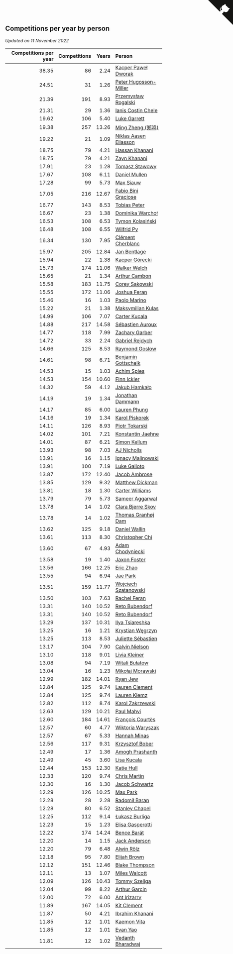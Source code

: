 ## Competitions per year by person

*Updated on 11 November 2022*

| Competitions per year | Competitions | Years | Person |
| ---: | ---: | ---: | :--- |
| 38.35 | 86 | 2.24 | [Kacper Paweł Dworak](https://www.worldcubeassociation.org/persons/2020DWOR01) |
| 24.51 | 31 | 1.26 | [Peter Hugosson-Miller](https://www.worldcubeassociation.org/persons/2021HUGO01) |
| 21.39 | 191 | 8.93 | [Przemysław Rogalski](https://www.worldcubeassociation.org/persons/2013ROGA02) |
| 21.31 | 29 | 1.36 | [Ianis Costin Chele](https://www.worldcubeassociation.org/persons/2021CHEL01) |
| 19.62 | 106 | 5.40 | [Luke Garrett](https://www.worldcubeassociation.org/persons/2017GARR05) |
| 19.38 | 257 | 13.26 | [Ming Zheng (郑鸣)](https://www.worldcubeassociation.org/persons/2009ZHEN11) |
| 19.22 | 21 | 1.09 | [Niklas Aasen Eliasson](https://www.worldcubeassociation.org/persons/2021ELIA01) |
| 18.75 | 79 | 4.21 | [Hassan Khanani](https://www.worldcubeassociation.org/persons/2018KHAN26) |
| 18.75 | 79 | 4.21 | [Zayn Khanani](https://www.worldcubeassociation.org/persons/2018KHAN28) |
| 17.91 | 23 | 1.28 | [Tomasz Stawowy](https://www.worldcubeassociation.org/persons/2021STAW01) |
| 17.67 | 108 | 6.11 | [Daniel Mullen](https://www.worldcubeassociation.org/persons/2016MULL04) |
| 17.28 | 99 | 5.73 | [Max Siauw](https://www.worldcubeassociation.org/persons/2017SIAU02) |
| 17.05 | 216 | 12.67 | [Fabio Bini Graciose](https://www.worldcubeassociation.org/persons/2010GRAC02) |
| 16.77 | 143 | 8.53 | [Tobias Peter](https://www.worldcubeassociation.org/persons/2014PETE03) |
| 16.67 | 23 | 1.38 | [Dominika Warchoł](https://www.worldcubeassociation.org/persons/2021WARC01) |
| 16.53 | 108 | 6.53 | [Tymon Kolasiński](https://www.worldcubeassociation.org/persons/2016KOLA02) |
| 16.48 | 108 | 6.55 | [Wilfrid Py](https://www.worldcubeassociation.org/persons/2016PYWI01) |
| 16.34 | 130 | 7.95 | [Clément Cherblanc](https://www.worldcubeassociation.org/persons/2014CHER05) |
| 15.97 | 205 | 12.84 | [Jan Bentlage](https://www.worldcubeassociation.org/persons/2010BENT01) |
| 15.94 | 22 | 1.38 | [Kacper Górecki](https://www.worldcubeassociation.org/persons/2021GORE01) |
| 15.73 | 174 | 11.06 | [Walker Welch](https://www.worldcubeassociation.org/persons/2011WELC01) |
| 15.65 | 21 | 1.34 | [Arthur Cambon](https://www.worldcubeassociation.org/persons/2021CAMB01) |
| 15.58 | 183 | 11.75 | [Corey Sakowski](https://www.worldcubeassociation.org/persons/2011SAKO01) |
| 15.55 | 172 | 11.06 | [Joshua Feran](https://www.worldcubeassociation.org/persons/2011FERA01) |
| 15.46 | 16 | 1.03 | [Paolo Marino](https://www.worldcubeassociation.org/persons/2021MARI04) |
| 15.22 | 21 | 1.38 | [Maksymilian Kulas](https://www.worldcubeassociation.org/persons/2021KULA02) |
| 14.99 | 106 | 7.07 | [Carter Kucala](https://www.worldcubeassociation.org/persons/2015KUCA01) |
| 14.88 | 217 | 14.58 | [Sébastien Auroux](https://www.worldcubeassociation.org/persons/2008AURO01) |
| 14.77 | 118 | 7.99 | [Zachary Garber](https://www.worldcubeassociation.org/persons/2014GARB01) |
| 14.72 | 33 | 2.24 | [Gabriel Rejdych](https://www.worldcubeassociation.org/persons/2020REJD01) |
| 14.66 | 125 | 8.53 | [Raymond Goslow](https://www.worldcubeassociation.org/persons/2014GOSL01) |
| 14.61 | 98 | 6.71 | [Benjamin Gottschalk](https://www.worldcubeassociation.org/persons/2016GOTT01) |
| 14.53 | 15 | 1.03 | [Achim Spies](https://www.worldcubeassociation.org/persons/2021SPIE01) |
| 14.53 | 154 | 10.60 | [Finn Ickler](https://www.worldcubeassociation.org/persons/2012ICKL01) |
| 14.32 | 59 | 4.12 | [Jakub Hamkało](https://www.worldcubeassociation.org/persons/2018HAMK01) |
| 14.19 | 19 | 1.34 | [Jonathan Dammann](https://www.worldcubeassociation.org/persons/2021DAMM01) |
| 14.17 | 85 | 6.00 | [Lauren Phung](https://www.worldcubeassociation.org/persons/2016PHUN02) |
| 14.16 | 19 | 1.34 | [Karol Piskorek](https://www.worldcubeassociation.org/persons/2021PISK01) |
| 14.11 | 126 | 8.93 | [Piotr Tokarski](https://www.worldcubeassociation.org/persons/2013TOKA01) |
| 14.02 | 101 | 7.21 | [Konstantin Jaehne](https://www.worldcubeassociation.org/persons/2015JAEH01) |
| 14.01 | 87 | 6.21 | [Simon Kellum](https://www.worldcubeassociation.org/persons/2016KELL12) |
| 13.93 | 98 | 7.03 | [AJ Nicholls](https://www.worldcubeassociation.org/persons/2015NICH04) |
| 13.91 | 16 | 1.15 | [Ignacy Malinowski](https://www.worldcubeassociation.org/persons/2021MALI02) |
| 13.91 | 100 | 7.19 | [Luke Galioto](https://www.worldcubeassociation.org/persons/2015GALI02) |
| 13.87 | 172 | 12.40 | [Jacob Ambrose](https://www.worldcubeassociation.org/persons/2010AMBR01) |
| 13.85 | 129 | 9.32 | [Matthew Dickman](https://www.worldcubeassociation.org/persons/2013DICK01) |
| 13.81 | 18 | 1.30 | [Carter Williams](https://www.worldcubeassociation.org/persons/2021WILL06) |
| 13.79 | 79 | 5.73 | [Sameer Aggarwal](https://www.worldcubeassociation.org/persons/2017AGGA01) |
| 13.78 | 14 | 1.02 | [Clara Bjerre Skov](https://www.worldcubeassociation.org/persons/2021SKOV01) |
| 13.78 | 14 | 1.02 | [Thomas Granhøj Dam](https://www.worldcubeassociation.org/persons/2021DAMT01) |
| 13.62 | 125 | 9.18 | [Daniel Wallin](https://www.worldcubeassociation.org/persons/2013WALL03) |
| 13.61 | 113 | 8.30 | [Christopher Chi](https://www.worldcubeassociation.org/persons/2014CHIC01) |
| 13.60 | 67 | 4.93 | [Adam Chodyniecki](https://www.worldcubeassociation.org/persons/2017CHOD02) |
| 13.58 | 19 | 1.40 | [Jaxon Foster](https://www.worldcubeassociation.org/persons/2021FOST01) |
| 13.56 | 166 | 12.25 | [Eric Zhao](https://www.worldcubeassociation.org/persons/2010ZHAO19) |
| 13.55 | 94 | 6.94 | [Jae Park](https://www.worldcubeassociation.org/persons/2015PARK24) |
| 13.51 | 159 | 11.77 | [Wojciech Szatanowski](https://www.worldcubeassociation.org/persons/2011SZAT01) |
| 13.50 | 103 | 7.63 | [Rachel Feran](https://www.worldcubeassociation.org/persons/2015FERA01) |
| 13.31 | 140 | 10.52 | [Reto Bubendorf](https://www.worldcubeassociation.org/persons/2012BUBE01) |
| 13.31 | 140 | 10.52 | [Reto Bubendorf](https://www.worldcubeassociation.org/persons/2012BUBE01) |
| 13.29 | 137 | 10.31 | [Ilya Tsiareshka](https://www.worldcubeassociation.org/persons/2012TERE01) |
| 13.25 | 16 | 1.21 | [Krystian Węgrzyn](https://www.worldcubeassociation.org/persons/2021WEGR01) |
| 13.25 | 113 | 8.53 | [Juliette Sébastien](https://www.worldcubeassociation.org/persons/2014SEBA01) |
| 13.17 | 104 | 7.90 | [Calvin Nielson](https://www.worldcubeassociation.org/persons/2014NIEL03) |
| 13.10 | 118 | 9.01 | [Livia Kleiner](https://www.worldcubeassociation.org/persons/2013KLEI03) |
| 13.08 | 94 | 7.19 | [Witali Bułatow](https://www.worldcubeassociation.org/persons/2015BUAT01) |
| 13.04 | 16 | 1.23 | [Mikołaj Morawski](https://www.worldcubeassociation.org/persons/2021MORA01) |
| 12.99 | 182 | 14.01 | [Ryan Jew](https://www.worldcubeassociation.org/persons/2008JEWR01) |
| 12.84 | 125 | 9.74 | [Lauren Clement](https://www.worldcubeassociation.org/persons/2013KLEM01) |
| 12.84 | 125 | 9.74 | [Lauren Klemz](https://www.worldcubeassociation.org/persons/2013KLEM01) |
| 12.82 | 112 | 8.74 | [Karol Zakrzewski](https://www.worldcubeassociation.org/persons/2014ZAKR01) |
| 12.63 | 129 | 10.21 | [Paul Mahvi](https://www.worldcubeassociation.org/persons/2012MAHV01) |
| 12.60 | 184 | 14.61 | [François Courtès](https://www.worldcubeassociation.org/persons/2008COUR01) |
| 12.57 | 60 | 4.77 | [Wiktoria Waryszak](https://www.worldcubeassociation.org/persons/2018WARY01) |
| 12.57 | 67 | 5.33 | [Hannah Minas](https://www.worldcubeassociation.org/persons/2017MINA04) |
| 12.56 | 117 | 9.31 | [Krzysztof Bober](https://www.worldcubeassociation.org/persons/2013BOBE01) |
| 12.49 | 17 | 1.36 | [Amogh Prashanth](https://www.worldcubeassociation.org/persons/2021PRAS01) |
| 12.49 | 45 | 3.60 | [Lisa Kucala](https://www.worldcubeassociation.org/persons/2019KUCA01) |
| 12.44 | 153 | 12.30 | [Katie Hull](https://www.worldcubeassociation.org/persons/2010HULL01) |
| 12.33 | 120 | 9.74 | [Chris Martin](https://www.worldcubeassociation.org/persons/2013MART03) |
| 12.30 | 16 | 1.30 | [Jacob Schwartz](https://www.worldcubeassociation.org/persons/2021SCHW01) |
| 12.29 | 126 | 10.25 | [Max Park](https://www.worldcubeassociation.org/persons/2012PARK03) |
| 12.28 | 28 | 2.28 | [Radomił Baran](https://www.worldcubeassociation.org/persons/2020BARA02) |
| 12.28 | 80 | 6.52 | [Stanley Chapel](https://www.worldcubeassociation.org/persons/2016CHAP04) |
| 12.25 | 112 | 9.14 | [Łukasz Burliga](https://www.worldcubeassociation.org/persons/2013BURL01) |
| 12.23 | 15 | 1.23 | [Elisa Gasperotti](https://www.worldcubeassociation.org/persons/2021GASP01) |
| 12.22 | 174 | 14.24 | [Bence Barát](https://www.worldcubeassociation.org/persons/2008BARA01) |
| 12.20 | 14 | 1.15 | [Jack Anderson](https://www.worldcubeassociation.org/persons/2021ANDE05) |
| 12.20 | 79 | 6.48 | [Alwin Rölz](https://www.worldcubeassociation.org/persons/2016ROLZ01) |
| 12.18 | 95 | 7.80 | [Elijah Brown](https://www.worldcubeassociation.org/persons/2015BROW03) |
| 12.12 | 151 | 12.46 | [Blake Thompson](https://www.worldcubeassociation.org/persons/2010THOM03) |
| 12.11 | 13 | 1.07 | [Miles Walcott](https://www.worldcubeassociation.org/persons/2021WALC02) |
| 12.09 | 126 | 10.43 | [Tommy Szeliga](https://www.worldcubeassociation.org/persons/2012SZEL01) |
| 12.04 | 99 | 8.22 | [Arthur Garcin](https://www.worldcubeassociation.org/persons/2014GARC27) |
| 12.00 | 72 | 6.00 | [Ant Irizarry](https://www.worldcubeassociation.org/persons/2016IRIZ02) |
| 11.89 | 167 | 14.05 | [Kit Clement](https://www.worldcubeassociation.org/persons/2008CLEM01) |
| 11.87 | 50 | 4.21 | [Ibrahim Khanani](https://www.worldcubeassociation.org/persons/2018KHAN27) |
| 11.85 | 12 | 1.01 | [Kaemon Vita](https://www.worldcubeassociation.org/persons/2021VITA01) |
| 11.85 | 12 | 1.01 | [Evan Yao](https://www.worldcubeassociation.org/persons/2021YAOE02) |
| 11.81 | 12 | 1.02 | [Vedanth Bharadwaj](https://www.worldcubeassociation.org/persons/2021BHAR01) |


<a href="https://github.com/jonatanklosko/wca_statistics" class="github-corner" aria-label="View source on Github"><svg width="80" height="80" viewBox="0 0 250 250" style="fill:#151513; color:#fff; position: absolute; top: 0; border: 0; right: 0;" aria-hidden="true"><path d="M0,0 L115,115 L130,115 L142,142 L250,250 L250,0 Z"></path><path d="M128.3,109.0 C113.8,99.7 119.0,89.6 119.0,89.6 C122.0,82.7 120.5,78.6 120.5,78.6 C119.2,72.0 123.4,76.3 123.4,76.3 C127.3,80.9 125.5,87.3 125.5,87.3 C122.9,97.6 130.6,101.9 134.4,103.2" fill="currentColor" style="transform-origin: 130px 106px;" class="octo-arm"></path><path d="M115.0,115.0 C114.9,115.1 118.7,116.5 119.8,115.4 L133.7,101.6 C136.9,99.2 139.9,98.4 142.2,98.6 C133.8,88.0 127.5,74.4 143.8,58.0 C148.5,53.4 154.0,51.2 159.7,51.0 C160.3,49.4 163.2,43.6 171.4,40.1 C171.4,40.1 176.1,42.5 178.8,56.2 C183.1,58.6 187.2,61.8 190.9,65.4 C194.5,69.0 197.7,73.2 200.1,77.6 C213.8,80.2 216.3,84.9 216.3,84.9 C212.7,93.1 206.9,96.0 205.4,96.6 C205.1,102.4 203.0,107.8 198.3,112.5 C181.9,128.9 168.3,122.5 157.7,114.1 C157.9,116.9 156.7,120.9 152.7,124.9 L141.0,136.5 C139.8,137.7 141.6,141.9 141.8,141.8 Z" fill="currentColor" class="octo-body"></path></svg></a><style>.github-corner:hover .octo-arm{animation:octocat-wave 560ms ease-in-out}@keyframes octocat-wave{0%,100%{transform:rotate(0)}20%,60%{transform:rotate(-25deg)}40%,80%{transform:rotate(10deg)}}@media (max-width:500px){.github-corner:hover .octo-arm{animation:none}.github-corner .octo-arm{animation:octocat-wave 560ms ease-in-out}}</style>
